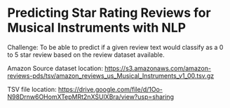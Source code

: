 # Predicting Star Rating Reviews for Musical Instruments with NLP

Challenge:
To be able to predict if a given review text would classify as a 0 to 5 star review based on the review dataset available.
 

Amazon Source dataset location:
https://s3.amazonaws.com/amazon-reviews-pds/tsv/amazon_reviews_us_Musical_Instruments_v1_00.tsv.gz

TSV file location:
https://drive.google.com/file/d/1Oo-N98Drnw6OHomXTepMRt2nXSUlXBra/view?usp=sharing
